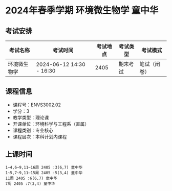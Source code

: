 # 2024年春季学期 环境微生物学 童中华




## 考试安排

| 考试名称 | 考试时间 | 考试地点 | 考试类型 | 考试模式 |
| -------- | -------- | -------- | -------- | -------- |
| 环境微生物学 | 2024-06-12 14:30 - 16:30 | 2405 | 期末考试 | 笔试（闭卷） |





## 课程信息

- 课程号：ENVS3002.02
- 学分：3
- 教学类型：理论课
- 开课单位：环境科学与工程系（直属）
- 课程类别：专业核心
- 课程层次：本科计划内课程

## 上课时间

```
1~4,6~9,11~16周 2405 :3(6,7) 童中华
1~5,7~9,11~15周 2405 :5(3,4) 童中华
11周 2405 :6(6,7) 童中华
7周 2405 :7(3,4) 童中华
```


